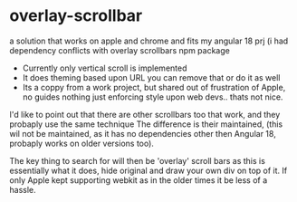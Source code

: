 # overlay-scrollbar
a solution that works on apple and chrome and fits my angular 18 prj (i had dependency conflicts with overlay scrollbars npm package

- Currently only vertical scroll is implemented 
- It does theming based upon URL you can remove that or do it as well
- Its a coppy from a work project, but shared out of frustration of Apple, no guides nothing just enforcing style upon web devs.. thats not nice.

I'd like to point out that there are other scrollbars too that work, and they probaply use the same technique
The difference is their maintained, (this wil not be maintained, as it has no dependencies other then Angular 18, probaply works on older versions too).

The key thing to search for will then be 'overlay' scroll bars as this is essentially what it does, hide original and draw your own div on top of it.
If only Apple kept supporting webkit as in the older times it be less of a hassle.
